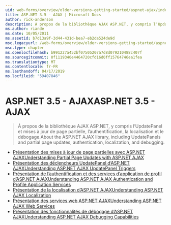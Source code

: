 ```yaml
---
uid: web-forms/overview/older-versions-getting-started/aspnet-ajax/index
title: ASP.NET 3.5 - AJAX | Microsoft Docs
author: rick-anderson
description: À propos de la bibliothèque AJAX ASP.NET, y compris l’UpdatePanel et mises à jour de page partielle, l’authentification, la localisation et le débogage.
ms.author: riande
ms.date: 10/05/2011
ms.assetid: b7d13a9f-3d44-431d-bea7-eb2da524de9d
msc.legacyurl: /web-forms/overview/older-versions-getting-started/aspnet-ajax
msc.type: chapter
ms.openlocfilehash: b991227a452bf07505207a7d8d079210488c407f
ms.sourcegitcommit: 0f1119340e4464720cfd16d0ff15764746ea1fea
ms.translationtype: MT
ms.contentlocale: fr-FR
ms.lasthandoff: 04/17/2019
ms.locfileid: "59407846"
---
```

# <a name="aspnet-35---ajax"></a><span data-ttu-id="eb509-103">ASP.NET 3.5 - AJAX</span><span class="sxs-lookup"><span data-stu-id="eb509-103">ASP.NET 3.5 - AJAX</span></span>

> <span data-ttu-id="eb509-104">À propos de la bibliothèque AJAX ASP.NET, y compris l’UpdatePanel et mises à jour de page partielle, l’authentification, la localisation et le débogage.</span><span class="sxs-lookup"><span data-stu-id="eb509-104">About the ASP.NET AJAX library, including UpdatePanels and partial page updates, authentication, localization, and debugging.</span></span>


- [<span data-ttu-id="eb509-105">Présentation des mises à jour de page partielles avec ASP.NET AJAX</span><span class="sxs-lookup"><span data-stu-id="eb509-105">Understanding Partial Page Updates with ASP.NET AJAX</span></span>](understanding-partial-page-updates-with-asp-net-ajax.md)
- [<span data-ttu-id="eb509-106">Présentation des déclencheurs UpdatePanel d’ASP.NET AJAX</span><span class="sxs-lookup"><span data-stu-id="eb509-106">Understanding ASP.NET AJAX UpdatePanel Triggers</span></span>](understanding-asp-net-ajax-updatepanel-triggers.md)
- [<span data-ttu-id="eb509-107">Présentation de l’authentification et des services d’application de profil d’ASP.NET AJAX</span><span class="sxs-lookup"><span data-stu-id="eb509-107">Understanding ASP.NET AJAX Authentication and Profile Application Services</span></span>](understanding-asp-net-ajax-authentication-and-profile-application-services.md)
- [<span data-ttu-id="eb509-108">Présentation de la localisation d’ASP.NET AJAX</span><span class="sxs-lookup"><span data-stu-id="eb509-108">Understanding ASP.NET AJAX Localization</span></span>](understanding-asp-net-ajax-localization.md)
- [<span data-ttu-id="eb509-109">Présentation des services web ASP.NET AJAX</span><span class="sxs-lookup"><span data-stu-id="eb509-109">Understanding ASP.NET AJAX Web Services</span></span>](understanding-asp-net-ajax-web-services.md)
- [<span data-ttu-id="eb509-110">Présentation des fonctionnalités de débogage d’ASP.NET AJAX</span><span class="sxs-lookup"><span data-stu-id="eb509-110">Understanding ASP.NET AJAX Debugging Capabilities</span></span>](understanding-asp-net-ajax-debugging-capabilities.md)
